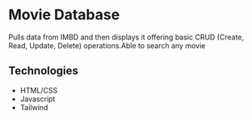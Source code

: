# Movie Database

Pulls data from IMBD and then displays it offering basic CRUD (Create, Read, Update, Delete) operations.Able to search any movie  
## Technologies
- HTML/CSS
- Javascript
- Tailwind

